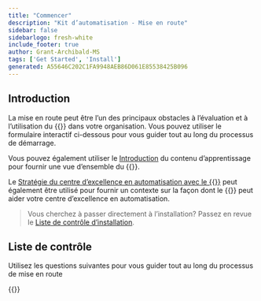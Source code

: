 ```yaml
---
title: "Commencer"
description: "Kit d’automatisation - Mise en route"
sidebar: false
sidebarlogo: fresh-white
include_footer: true
author: Grant-Archibald-MS
tags: ['Get Started', 'Install']
generated: A55646C202C1FA9948AEB86D061E85538425B096
---
```


## Introduction

La mise en route peut être l’un des principaux obstacles à l’évaluation et à l’utilisation du {{<product-name>}} dans votre organisation. Vous pouvez utiliser le formulaire interactif ci-dessous pour vous guider tout au long du processus de démarrage.

Vous pouvez également utiliser le [Introduction](https://learn.microsoft.com/power-automate/guidance/automation-kit/overview/introduction) du contenu d’apprentissage pour fournir une vue d’ensemble du {{<product-name>}}.

Le [Stratégie du centre d’excellence en automatisation avec le {{<product-name>}}](https://learn.microsoft.com/power-automate/guidance/automation-kit/overview/automation-coe-strategy) peut également être utilisé pour fournir un contexte sur la façon dont le {{<product-name>}} peut aider votre centre d’excellence en automatisation.

> Vous cherchez à passer directement à l’installation? Passez en revue le [Liste de contrôle d’installation](/fr/get-started/install-checklist).

## Liste de contrôle

Utilisez les questions suivantes pour vous guider tout au long du processus de mise en route

{{<questions name="/content/fr/checklist.json" completed="Merci pour vos commentaires de mise en route" showNavigationButtons="false" locale="fr">}}
